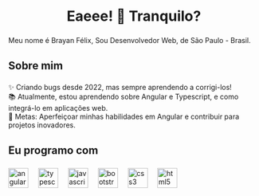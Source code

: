 <h1 align="center">Eaeee! 👋 Tranquilo?</h1>

###

<p align="left">Meu nome é Brayan Félix, Sou Desenvolvedor Web, de São Paulo - Brasil.</p>

###

<h2 align="left">Sobre mim</h2>

###

<p align="left">✨ Criando bugs desde 2022, mas sempre aprendendo a corrigi-los!<br>📚 Atualmente, estou aprendendo sobre Angular e Typescript, e como integrá-lo em aplicações web.<br>🎯 Metas: Aperfeiçoar minhas habilidades em Angular e contribuir para projetos inovadores.</p>

###

<h2 align="left">Eu programo com</h2>

###

<div align="left">
  <img src="https://cdn.jsdelivr.net/gh/devicons/devicon/icons/angularjs/angularjs-original.svg" height="40" alt="angularjs logo"  />
  <img width="12" />
  <img src="https://cdn.jsdelivr.net/gh/devicons/devicon/icons/typescript/typescript-original.svg" height="40" alt="typescript logo"  />
  <img width="12" />
  <img src="https://cdn.jsdelivr.net/gh/devicons/devicon/icons/javascript/javascript-original.svg" height="40" alt="javascript logo"  />
  <img width="12" />
  <img src="https://cdn.jsdelivr.net/gh/devicons/devicon/icons/bootstrap/bootstrap-original.svg" height="40" alt="bootstrap logo"  />
  <img width="12" />
  <img src="https://cdn.jsdelivr.net/gh/devicons/devicon/icons/css3/css3-original.svg" height="40" alt="css3 logo"  />
  <img width="12" />
  <img src="https://cdn.jsdelivr.net/gh/devicons/devicon/icons/html5/html5-original.svg" height="40" alt="html5 logo"  />
</div>

###
